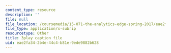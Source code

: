 ```yaml
---
content_type: resource
description: ''
file: null
file_location: /coursemedia/15-071-the-analytics-edge-spring-2017/eae2fa342b4e44c4b81e9ede9882b628_lkrsGRNsoEU.srt
file_type: application/x-subrip
resourcetype: Other
title: 3play caption file
uid: eae2fa34-2b4e-44c4-b81e-9ede9882b628
---
```

